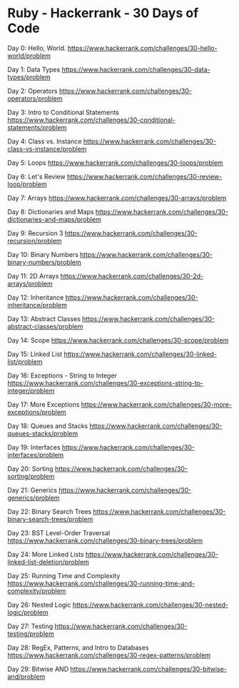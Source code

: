 # Ruby - Hackerrank - 30 Days of Code

Day 0: Hello, World.
https://www.hackerrank.com/challenges/30-hello-world/problem

Day 1: Data Types
https://www.hackerrank.com/challenges/30-data-types/problem

Day 2: Operators
https://www.hackerrank.com/challenges/30-operators/problem

Day 3: Intro to Conditional Statements
https://www.hackerrank.com/challenges/30-conditional-statements/problem

Day 4: Class vs. Instance
https://www.hackerrank.com/challenges/30-class-vs-instance/problem

Day 5: Loops
https://www.hackerrank.com/challenges/30-loops/problem

Day 6: Let's Review
https://www.hackerrank.com/challenges/30-review-loop/problem

Day 7: Arrays
https://www.hackerrank.com/challenges/30-arrays/problem

Day 8: Dictionaries and Maps
https://www.hackerrank.com/challenges/30-dictionaries-and-maps/problem

Day 9: Recursion 3
https://www.hackerrank.com/challenges/30-recursion/problem

Day 10: Binary Numbers
https://www.hackerrank.com/challenges/30-binary-numbers/problem

Day 11: 2D Arrays
https://www.hackerrank.com/challenges/30-2d-arrays/problem

Day 12: Inheritance
https://www.hackerrank.com/challenges/30-inheritance/problem

Day 13: Abstract Classes
https://www.hackerrank.com/challenges/30-abstract-classes/problem

Day 14: Scope
https://www.hackerrank.com/challenges/30-scope/problem

Day 15: Linked List
https://www.hackerrank.com/challenges/30-linked-list/problem

Day 16: Exceptions - String to Integer
https://www.hackerrank.com/challenges/30-exceptions-string-to-integer/problem

Day 17: More Exceptions
https://www.hackerrank.com/challenges/30-more-exceptions/problem

Day 18: Queues and Stacks
https://www.hackerrank.com/challenges/30-queues-stacks/problem

Day 19: Interfaces
https://www.hackerrank.com/challenges/30-interfaces/problem

Day 20: Sorting
https://www.hackerrank.com/challenges/30-sorting/problem

Day 21: Generics
https://www.hackerrank.com/challenges/30-generics/problem

Day 22: Binary Search Trees
https://www.hackerrank.com/challenges/30-binary-search-trees/problem

Day 23: BST Level-Order Traversal
https://www.hackerrank.com/challenges/30-binary-trees/problem

Day 24: More Linked Lists
https://www.hackerrank.com/challenges/30-linked-list-deletion/problem

Day 25: Running Time and Complexity
https://www.hackerrank.com/challenges/30-running-time-and-complexity/problem

Day 26: Nested Logic
https://www.hackerrank.com/challenges/30-nested-logic/problem

Day 27: Testing
https://www.hackerrank.com/challenges/30-testing/problem

Day 28: RegEx, Patterns, and Intro to Databases
https://www.hackerrank.com/challenges/30-regex-patterns/problem

Day 29: Bitwise AND
https://www.hackerrank.com/challenges/30-bitwise-and/problem
